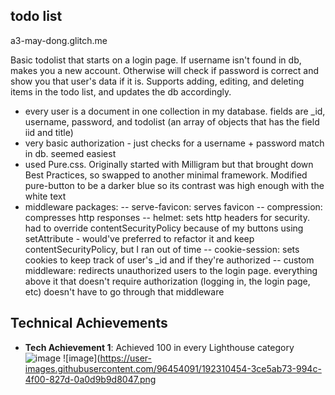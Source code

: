 ## todo list

a3-may-dong.glitch.me

Basic todolist that starts on a login page. If username isn't found in db, makes you a new account. Otherwise will check if password is correct and show you that user's data if it is. Supports adding, editing, and deleting items in the todo list, and updates the db accordingly.
- every user is a document in one collection in my database. fields are _id, username, password, and todolist (an array of objects that has the field iid and title)
- very basic authorization - just checks for a username + password match in db. seemed easiest
- used Pure.css. Originally started with Milligram but that brought down Best Practices, so swapped to another minimal framework. Modified pure-button to be a darker blue so its contrast was high enough with the white text
- middleware packages:
-- serve-favicon: serves favicon
-- compression: compresses http responses
-- helmet: sets http headers for security. had to override contentSecurityPolicy because of my buttons using setAttribute - would've preferred to refactor it and keep contentSecurityPolicy, but I ran out of time
-- cookie-session: sets cookies to keep track of user's _id and if they're authorized
-- custom middleware: redirects unauthorized users to the login page. everything above it that doesn't require authorization (logging in, the login page, etc) doesn't have to go through that middleware

## Technical Achievements
- **Tech Achievement 1**: Achieved 100 in every Lighthouse category
![image](https://user-images.githubusercontent.com/96454091/192310256-2a225ae8-777f-46df-a8b0-1d4747e436fe.png)
![image](https://user-images.githubusercontent.com/96454091/192310454-3ce5ab73-994c-4f00-827d-0a0d9b9d8047.png
